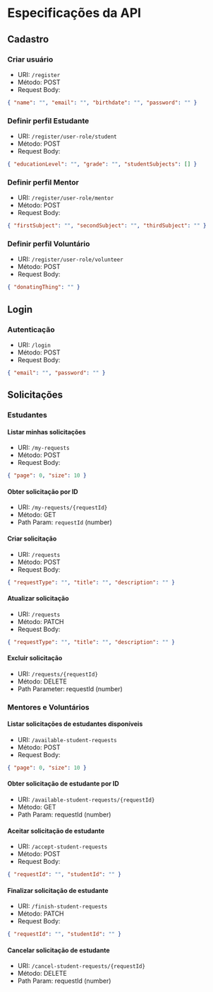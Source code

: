 # Especificações da API

## Cadastro

### Criar usuário

- URI: `/register`
- Método: POST
- Request Body:
```json
{ "name": "", "email": "", "birthdate": "", "password": "" }
```

### Definir perfil Estudante

- URI: `/register/user-role/student`
- Método: POST
- Request Body:
```json
{ "educationLevel": "", "grade": "", "studentSubjects": [] }
```

### Definir perfil Mentor

- URI: `/register/user-role/mentor`
- Método: POST
- Request Body:
```json
{ "firstSubject": "", "secondSubject": "", "thirdSubject": "" }
```

### Definir perfil Voluntário

- URI: `/register/user-role/volunteer`
- Método: POST
- Request Body:
```json
{ "donatingThing": "" }
```

## Login

### Autenticação

- URI: `/login`
- Método: POST
- Request Body:
```json
{ "email": "", "password": "" }
```

## Solicitações

### Estudantes

#### Listar minhas solicitações

- URI: `/my-requests`
- Método: POST
- Request Body:
```json
{ "page": 0, "size": 10 }
```

#### Obter solicitação por ID

- URI: `/my-requests/{requestId}`
- Método: GET
- Path Param: `requestId` (number)

#### Criar solicitação

- URI: `/requests`
- Método: POST
- Request Body:
```json
{ "requestType": "", "title": "", "description": "" }
```

#### Atualizar solicitação

- URI: `/requests`
- Método: PATCH
- Request Body:
```json
{ "requestType": "", "title": "", "description": "" }
```

#### Excluir solicitação

- URI: `/requests/{requestId}`
- Método: DELETE
- Path Parameter: requestId (number)

### Mentores e Voluntários

#### Listar solicitações de estudantes disponíveis

- URI: `/available-student-requests`
- Método: POST
- Request Body:
```json
{ "page": 0, "size": 10 }
```

#### Obter solicitação de estudante por ID

- URI: `/available-student-requests/{requestId}`
- Método: GET
- Path Param: requestId (number)

#### Aceitar solicitação de estudante

- URI: `/accept-student-requests`
- Método: POST
- Request Body:
```json
{ "requestId": "", "studentId": "" }
```

#### Finalizar solicitação de estudante

- URI: `/finish-student-requests`
- Método: PATCH
- Request Body:
```json
{ "requestId": "", "studentId": "" }
```

#### Cancelar solicitação de estudante

- URI: `/cancel-student-requests/{requestId}`
- Método: DELETE
- Path Param: requestId (number)
